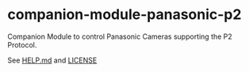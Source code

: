 # companion-module-panasonic-p2
Companion Module to control Panasonic Cameras supporting the P2 Protocol.

See [HELP.md](./HELP.md) and [LICENSE](./LICENSE)